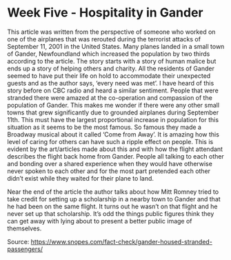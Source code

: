 # Week Five - Hospitality in Gander

This article was written from the perspective of someone who worked on one of the airplanes that was rerouted during the terrorist attacks of September 11, 2001 in the United States. Many planes landed in a small town of Gander, Newfoundland which increased the population by two thirds according to the article. The story starts with a story of human malice but ends up a story of helping others and charity. All the residents of Gander seemed to have put their life on hold to accommodate their unexpected guests and as the author says, ‘every need was met’. I have heard of this story before on CBC radio and heard a similar sentiment. People that were stranded there were amazed at the co-operation and compassion of the population of Gander.
This makes me wonder if there were any other small towns that grew significantly due to grounded airplanes during September 11th. This must have the largest proportional increase in population for this situation as it seems to be the most famous. So famous they made a Broadway musical about it called ‘Come from Away’. It is amazing how this level of caring for others can have such a ripple effect on people. This is evident by the art/articles made about this and with how the flight attendant describes the flight back home from Gander. People all talking to each other and bonding over a shared experience when they would have otherwise never spoken to each other and for the most part pretended each other didn’t exist while they waited for their plane to land.

Near the end of the article the author talks about how Mitt Romney tried to take credit for setting up a scholarship in a nearby town to Gander and that he had been on the same flight. It turns out he wasn’t on that flight and he never set up that scholarship. It’s odd the things public figures think they can get away with lying about to present a better public image of themselves.

Source: https://www.snopes.com/fact-check/gander-housed-stranded-passengers/